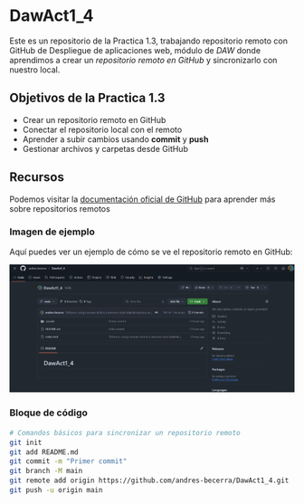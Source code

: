 # DawAct1_4
Este es un repositorio de la Practica 1.3, trabajando repositorio remoto con GitHub de Despliegue de aplicaciones web, módulo de *DAW* donde aprendimos a crear un *repositorio remoto en GitHub* y sincronizarlo con nuestro local.

## Objetivos de la Practica 1.3
- Crear un repositorio remoto en GitHub
- Conectar el repositorio local con el remoto
- Aprender a subir cambios usando **commit** y **push**
- Gestionar archivos y carpetas desde GitHub

## Recursos
Podemos visitar la [documentación oficial de GitHub](https://docs.github.com/es) para aprender más sobre repositorios remotos

### Imagen de ejemplo
Aquí puedes ver un ejemplo de cómo se ve el repositorio remoto en GitHub:

![Repositorio remoto](imagenes/repositorio_remoto.png)

### Bloque de código
```bash
# Comandos básicos para sincronizar un repositorio remoto
git init
git add README.md
git commit -m "Primer commit"
git branch -M main
git remote add origin https://github.com/andres-becerra/DawAct1_4.git 
git push -u origin main
```